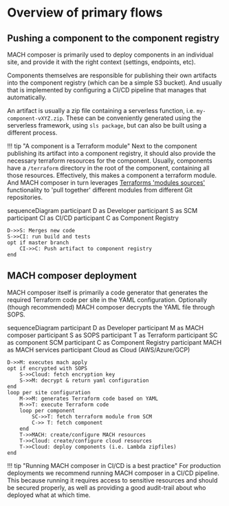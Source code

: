 # Overview of primary flows

## Pushing a component to the component registry

MACH composer is primarily used to deploy components in an individual site, and provide it with the right context (settings, endpoints, etc).

Components themselves are responsible for publishing their own artifacts into the component registry (which can be a simple S3 bucket). And usually that is implemented by configuring a CI/CD pipeline that manages that automatically.

An artifact is usually a zip file containing a serverless function, i.e. `my-component-vXYZ.zip`. These can be conveniently generated using the serverless framework, using `sls package`, but can also be built using a different process.

!!! tip "A component is a Terraform module"
    Next to the component publishing its artifact into a component registry, it should also provide the necessary terraform resources for the component. Usually, components have a `/terraform` directory in the root of the component, containing all those resources. Effectively, this makes a component a terraform module. And MACH composer in turn leverages [Terraforms 'modules sources'](https://www.terraform.io/docs/language/modules/sources.html) functionality to 'pull together' different modules from different Git repositories.

<div class="mermaid">
sequenceDiagram
    participant D as Developer
    participant S as SCM
    participant CI as CI/CD
    participant C as Component Registry
    
    D->>S: Merges new code
    S->>CI: run build and tests
    opt if master branch
        CI->>C: Push artifact to component registry
    end
</div>


## MACH composer deployment

MACH composer itself is primarily a code generator that generates the required Terraform code per site in the YAML configuration. Optionally (though recommended) MACH composer decrypts the YAML file through SOPS.

<div class="mermaid">
sequenceDiagram
    participant D as Developer
    participant M as MACH composer
    participant S as SOPS
    participant T as Terraform
    participant SC as component SCM
    participant C as Component Registry
    participant MACH as MACH services
    participant Cloud as Cloud (AWS/Azure/GCP)
    
    D->>M: executes mach apply
    opt if encrypted with SOPS
        S->>Cloud: fetch encryption key
        S->>M: decrypt & return yaml configuration
    end
    loop per site configuration
        M->>M: generates Terraform code based on YAML
        M->>T: execute Terraform code
        loop per component
            SC->>T: fetch terraform module from SCM
            C->> T: fetch component
        end
        T->>MACH: create/configure MACH resources
        T->>Cloud: create/configure cloud resources
        T->>Cloud: deploy components (i.e. Lambda zipfiles)
    end
</div>


!!! tip "Running MACH composer in CI/CD is a best practice"
    For production deployments we recommend running MACH composer in a CI/CD pipeline. This because running it requires access to sensitive resources and should be secured properly, as well as providing a good audit-trail about who deployed what at which time.